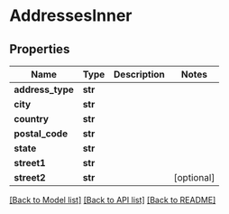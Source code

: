 # AddressesInner

## Properties
Name | Type | Description | Notes
------------ | ------------- | ------------- | -------------
**address_type** | **str** |  | 
**city** | **str** |  | 
**country** | **str** |  | 
**postal_code** | **str** |  | 
**state** | **str** |  | 
**street1** | **str** |  | 
**street2** | **str** |  | [optional] 

[[Back to Model list]](../README.md#documentation-for-models) [[Back to API list]](../README.md#documentation-for-api-endpoints) [[Back to README]](../README.md)

